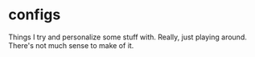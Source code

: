 # configs

Things I try and personalize some stuff with. Really, just playing around. There's not much sense to make of it. 
